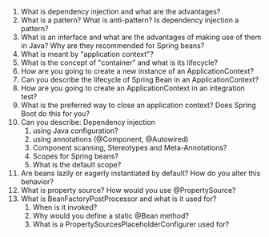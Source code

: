 1) What is dependency injection and what are the advantages?
2) What is a pattern? What is anti-pattern? Is dependency injection a pattern?
3) What is an interface and what are the advantages of making use of them in Java?
   Why are they recommended for Spring beans?
4) What is meant by "application context"?
5) What is the concept of "container" and what is its lifecycle?
6) How are you going to create a new instance of an ApplicationContext?
7) Can you describe the lifecycle of Spring Bean in an ApplicationContext?
8) How are you going to create an ApplicationContext in an integration test?
9) What is the preferred way to close an application context? Does Spring Boot do this for you?
10) Can you describe: Dependency injection
    1) using Java configuration?
    2) using annotations (@Component, @Autowired)
    3) Component scanning, Stereotypes and Meta-Annotations?
    4) Scopes for Spring beans?
    5) What is the default scope?
11) Are beans lazily or eagerly instantiated by default? How do you alter this behavior?
12) What is property source? How would you use @PropertySource?
13) What is BeanFactoryPostProcessor and what is it used for?
    1) When is it invoked?
    2) Why would you define a static @Bean method?
    3) What is a PropertySourcesPlaceholderConfigurer used for?
